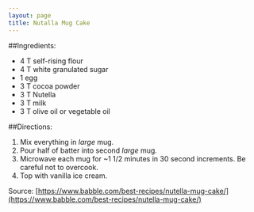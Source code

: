 ```yaml
---
layout: page
title: Nutalla Mug Cake
---
```


##Ingredients:
- 4 T self-rising flour
- 4 T white granulated sugar
- 1 egg
- 3 T cocoa powder
- 3 T Nutella
- 3 T milk
- 3 T olive oil or vegetable oil

##Directions:
1. Mix everything in *large* mug. 
2. Pour half of batter into second *large* mug. 
3. Microwave each mug for ~1 1/2 minutes in 30 second increments. Be careful not to overcook. 
4. Top with vanilla ice cream. 

Source: [https://www.babble.com/best-recipes/nutella-mug-cake/](https://www.babble.com/best-recipes/nutella-mug-cake/)
